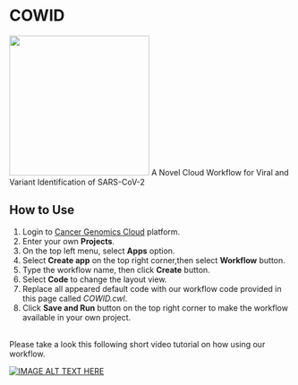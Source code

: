 # COWID
<img src="https://user-images.githubusercontent.com/68430952/193248315-a9a514a0-9302-4c38-b8a2-b80d5cdde589.png" height="250">
A Novel Cloud Workflow for Viral and Variant Identification of SARS-CoV-2

## How to Use
1. Login to [Cancer Genomics Cloud](https://cgc-accounts.sbgenomics.com/auth/login) platform.
2. Enter your own **Projects**.
3. On the top left menu, select **Apps** option.
4. Select **Create app** on the top right corner,then select **Workflow** button.
5. Type the workflow name, then click **Create** button.
6. Select **Code** to change the layout view.
7. Replace all appeared default code with our workflow code provided in this page called *COWID.cwl*.
8. Click **Save and Run** button on the top right corner to make the workflow available in your own project.

<br/>
Please take a look this following short video tutorial on how using our workflow.

[![IMAGE ALT TEXT HERE](https://img.youtube.com/vi/P9PzBuPhTv4/0.jpg)](https://www.youtube.com/watch?v=P9PzBuPhTv4)
